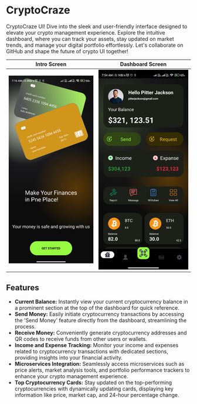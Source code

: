 # CryptoCraze
CryptoCraze UI! Dive into the sleek and user-friendly interface designed to elevate your crypto management experience. Explore the intuitive dashboard, where you can track your assets, stay updated on market trends, and manage your digital portfolio effortlessly. Let's collaborate on GitHub and shape the future of crypto UI together!

| Intro Screen | Dashboard Screen |
|:---------:|:-------------:|
![Intro Screen](app/src/main/res/drawable/intro_screen.png) | ![Dashboard Screen](app/src/main/res/drawable/dashboard_screen.png) |

## Features

- **Current Balance:** Instantly view your current cryptocurrency balance in a prominent section at the top of the dashboard for quick reference.
- **Send Money:** Easily initiate cryptocurrency transactions by accessing the 'Send Money' feature directly from the dashboard, streamlining the process.
- **Receive Money:** Conveniently generate cryptocurrency addresses and QR codes to receive funds from other users or wallets.
- **Income and Expense Tracking:**  Monitor your income and expenses related to cryptocurrency transactions with dedicated sections, providing insights into your financial activity.
- **Microservices Integration:** Seamlessly access microservices such as price alerts, market analysis tools, and portfolio performance trackers to enhance your crypto management experience.
- **Top Cryptocurrency Cards:** Stay updated on the top-performing cryptocurrencies with dynamically updating cards, displaying key information like price, market cap, and 24-hour percentage change.
